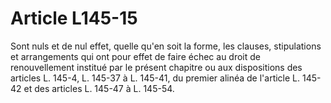 # Article L145-15

Sont nuls et de nul effet, quelle qu'en soit la forme, les clauses, stipulations et arrangements qui ont pour effet de faire échec au droit de renouvellement institué par le présent chapitre ou aux dispositions des articles L. 145-4, L. 145-37 à L. 145-41, du premier alinéa de l'article L. 145-42 et des articles L. 145-47 à L. 145-54.
